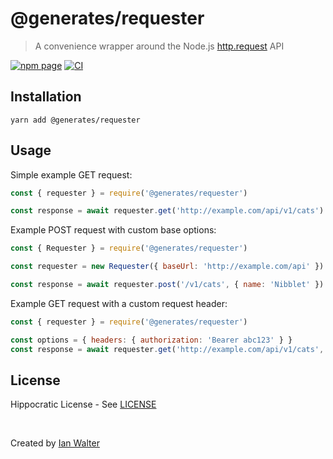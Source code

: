 # @generates/requester
> A convenience wrapper around the Node.js [http.request][nodeUrl] API

[![npm page][npmImage]][npmUrl]
[![CI][ciImage]][ciUrl]

## Installation

```console
yarn add @generates/requester
```

## Usage

Simple example GET request:

```js
const { requester } = require('@generates/requester')

const response = await requester.get('http://example.com/api/v1/cats')
```

Example POST request with custom base options:

```js
const { Requester } = require('@generates/requester')

const requester = new Requester({ baseUrl: 'http://example.com/api' })

const response = await requester.post('/v1/cats', { name: 'Nibblet' })
```

Example GET request with a custom request header:

```js
const { requester } = require('@generates/requester')

const options = { headers: { authorization: 'Bearer abc123' } }
const response = await requester.get('http://example.com/api/v1/cats', options)
```

## License

Hippocratic License - See [LICENSE][licenseUrl]

&nbsp;

Created by [Ian Walter](https://ianwalter.dev)

[nodeUrl]: https://nodejs.org/api/http.html#http_http_request_url_options_callback
[npmImage]: https://img.shields.io/npm/v/@generates/requester.svg
[npmUrl]: https://www.npmjs.com/package/@generates/requester
[ciImage]: https://github.com/generates/generates/workflows/CI/badge.svg
[ciUrl]: https://github.com/generates/generates/actions
[licenseUrl]: https://github.com/generates/generates/blob/main/packages/requester/LICENSE
